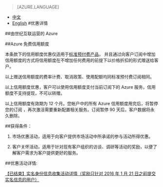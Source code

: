 <properties
	pageTitle=""
    description=""
    services=""
    documentationCenter=""
    authors=""
    manager=""
    editor=""
    tags=""/>

<tags ms.service="legal" ms.date="" wacn.date="" wacn.lang="cn"/>

> [AZURE.LANGUAGE]
- [中文](/offers/azure-monetary-credit/)
- [English](/offers/azure-monetary-credit-en/)
#优惠详情

##由世纪互联运营的 Azure

##Azure 免费信用额度

本条款下的信用额度优惠仅适用于[标准预付费产品](https://www.azure.cn/offers/ms-mc-arz-33p/)， 并且通过向客户订阅中增加信用额度的方式将信用额度在不增加任何费用的前提下以价格折扣的形式赠送给客户。

以上赠送信用额度的费率计费、取消政策、使用配额均同标准预付费订阅相同。

以上信用额度优惠，客户可以使用信用额度支付当前订阅下的 Azure 服务，信用额度不支持提现，不可以转赠。

以上信用额度有效期为 12 个月。您帐户中的所有 Azure 信用额度用完后，将暂停您的订阅 ，再次激活需要重新配置相关服务。订阅暂停 90 天后，客户数据将永久删除。

##获得条件：

1. 市场优惠活动，适用于向客户提供市场活动中所承诺的参与活动所得优惠。

2. 客户关怀活动，适用于针对现有客户组织的访谈、调研等活动的奖励，以便了解客户需求为客户提供更好的服务。

##优惠活动详情:

[【已结束】实名身份信息收集活动详情（奖励只针对 2016 年 1 月 21 日之前提交实名信息的用户）](https://www.azure.cn/support/real-name-annoucement/)
